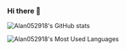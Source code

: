 ### Hi there 👋

<!--
**Alan052918/Alan052918** is a ✨ _special_ ✨ repository because its `README.md` (this file) appears on your GitHub profile.

Here are some ideas to get you started:

- 🔭 I’m currently working on ...
- 🌱 I’m currently learning ...
- 👯 I’m looking to collaborate on ...
- 🤔 I’m looking for help with ...
- 💬 Ask me about ...
- 📫 How to reach me: ...
- 😄 Pronouns: ...
- ⚡ Fun fact: ...
-->

![Alan052918's GitHub stats](https://github-readme-stats.vercel.app/api?username=Alan052918)

![Alan052918's Most Used Languages](https://github-readme-stats.vercel.app/api/top-langs/?username=Alan052918)

